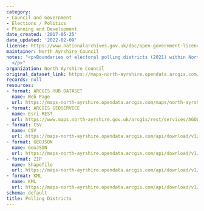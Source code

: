 ```yaml
---
category:
- Council and Government
- Elections / Politics
- Planning and Development
date_created: '2017-05-25'
date_updated: '2022-02-09'
license: https://www.nationalarchives.gov.uk/doc/open-government-licence/version/3/
maintainer: North Ayrshire Council
notes: "<p>Boundaries of electoral polling districts (2021) within North Ayrshire\_\
  </p>"
organization: North Ayrshire Council
original_dataset_link: https://maps-north-ayrshire.opendata.arcgis.com/maps/north-ayrshire::polling-districts
records: null
resources:
- format: ARCGIS HUB DATASET
  name: Web Page
  url: https://maps-north-ayrshire.opendata.arcgis.com/maps/north-ayrshire::polling-districts
- format: ARCGIS GEOSERVICE
  name: Esri REST
  url: https://www.maps.north-ayrshire.gov.uk/arcgis/rest/services/AGOL/Open_Data_Portal/MapServer/11
- format: CSV
  name: CSV
  url: https://maps-north-ayrshire.opendata.arcgis.com/api/download/v1/items/0cc848cf018e4c1c824ef250541bc5e8/csv?layers=11
- format: GEOJSON
  name: GeoJSON
  url: https://maps-north-ayrshire.opendata.arcgis.com/api/download/v1/items/0cc848cf018e4c1c824ef250541bc5e8/geojson?layers=11
- format: ZIP
  name: Shapefile
  url: https://maps-north-ayrshire.opendata.arcgis.com/api/download/v1/items/0cc848cf018e4c1c824ef250541bc5e8/shapefile?layers=11
- format: KML
  name: KML
  url: https://maps-north-ayrshire.opendata.arcgis.com/api/download/v1/items/0cc848cf018e4c1c824ef250541bc5e8/kml?layers=11
schema: default
title: Polling Districts
---
```

